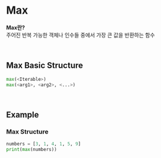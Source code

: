 # Max
**Max란?** <br>
주어진 반복 가능한 객체나 인수들 중에서 가장 큰 값을 반환하는 함수

<br>

## Max Basic Structure
```python
max(<Iterable>)  
max(<arg1>, <arg2>, <...>)
```

<br>

## Example
### Max Structure
```python
numbers = [3, 1, 4, 1, 5, 9]
print(max(numbers))
```